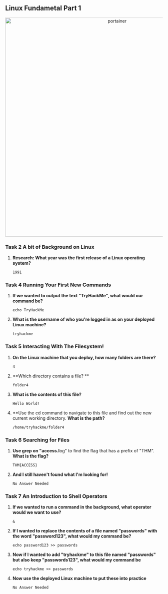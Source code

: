 ## Linux Fundametal Part 1

<p align="center">
  <img title="portainer" src='https://www.thedutchhacker.com/wp-content/uploads/2021/09/Linux-Fundamentals-Part-1.png' width=700 />
</p>

### Task 2 A bit of Background on Linux

1. **Research: What year was the first release of a Linux operating system?**
    ```
    1991
    ```

### Task 4 Running Your First New Commands

1. **If we wanted to output the text "TryHackMe", what would our command be?**
    ```
    echo TryHackMe
    ```

2. **What is the username of who you're logged in as on your deployed Linux machine?**
    ```
    tryhackme
    ```

### Task 5 Interacting With The Filesystem!

1. **On the Linux machine that you deploy, how many folders are there?**
    ```
    4
    ```

2. **Which directory contains a file? **
    ```
    folder4
    ```

3. **What is the contents of this file?**
    ```
    Hello World!
    ```

4. **Use the cd command to navigate to this file and find out the new current working directory. **What is the path?**
    ```
    /home/tryhackme/folder4
    ```

### Task 6 Searching for Files

1. **Use grep on "access.l**og" to find the flag that has a prefix of "THM". **What is the flag?**
    ```
    THM{ACCESS}
    ```

2. **And I still haven't found what I'm looking for!**
    ```
    No Answer Needed
    ```

### Task 7 An Introduction to Shell Operators

1. **If we wanted to run a command in the background, what operator would we want to use?**
    ```
    &
    ```

2. **If I wanted to replace the contents of a file named "passwords" with the word "password123", what would my command be?**
    ```
    echo password123 >> passwords
    ```

3. **Now if I wanted to add "tryhackme" to this file named "passwords" but also keep "passwords123", what would my command be**
    ```
    echo tryhackme >> passwords
    ```

4. **Now use the deployed Linux machine to put these into practice**
    ```
    No Answer Needed
    ```